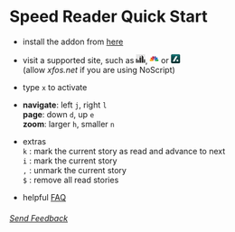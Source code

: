 Speed Reader Quick Start
========================

- install the addon from [here](https://addons.mozilla.org/en-US/firefox/addon/GetSpeedReader/)

- visit a supported site, such as  [![gothamist](sites/gothamist.png)](http://gothamist.com/), 
[![cnbc](sites/cnbc.png)](http://www.cnbc.com/) or [![slashdot](sites/slashdot.png)](http://slashdot.org/)  
(allow _xfos.net_ if you are using NoScript)

- type `x` to activate

- __navigate__:     left `j`, right `l`  
  __page__:         down `d`, up `e`  
  __zoom__:         larger `h`, smaller `n`

- extras  
  `k` : mark the current story as read and advance to next  
  `i` : mark the current story  
  `,` : unmark the current story  
  `$` : remove all read stories    

- helpful [FAQ](https://github.com/xfosdev/SpeedReader/blob/master/FAQ.md)
  
###### *[Send Feedback](https://github.com/xfosdev/SpeedReader/issues)*
